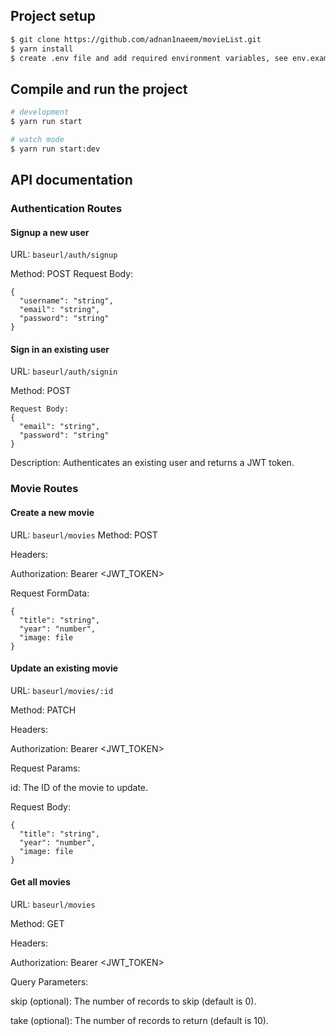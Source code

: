 ## Project setup

```bash
$ git clone https://github.com/adnan1naeem/movieList.git
$ yarn install
$ create .env file and add required environment variables, see env.example 
```

## Compile and run the project

```bash
# development
$ yarn run start

# watch mode
$ yarn run start:dev
```

## API documentation
### Authentication Routes
#### Signup a new user

URL: ```baseurl/auth/signup```

Method: POST
Request Body:
```
{
  "username": "string",
  "email": "string",
  "password": "string"
}
```

#### Sign in an existing user
URL: ```baseurl/auth/signin```

Method: POST
```
Request Body:
{
  "email": "string",
  "password": "string"
}
```
Description: Authenticates an existing user and returns a JWT token.

### Movie Routes
#### Create a new movie

URL: ```baseurl/movies```
Method: POST

Headers:

Authorization: Bearer <JWT_TOKEN>

Request FormData:
```
{
  "title": "string",
  "year": "number",
  "image: file
}
```

#### Update an existing movie

URL: ```baseurl/movies/:id```

Method: PATCH

Headers:

Authorization: Bearer <JWT_TOKEN>

Request Params:

id: The ID of the movie to update.

Request Body:
```
{
  "title": "string",
  "year": "number",
  "image: file
}
```

#### Get all movies

URL: ```baseurl/movies```

Method: GET

Headers:

Authorization: Bearer <JWT_TOKEN>

Query Parameters:

skip (optional): The number of records to skip (default is 0).

take (optional): The number of records to return (default is 10).


